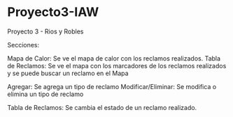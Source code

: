 # Proyecto3-IAW
Proyecto 3 - Rios y Robles

Secciones:

Mapa de Calor: Se ve el mapa de calor con los reclamos realizados.
Tabla de Reclamos: Se ve el mapa con los marcadores de los reclamos realizados y se puede buscar un reclamo en el Mapa

Agregar: Se agrega un tipo de reclamo
Modificar/Eliminar: Se modifica o elimina un tipo de reclamo

Tabla de Reclamos: Se cambia el estado de un reclamo realizado.
